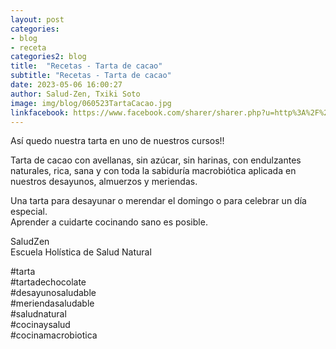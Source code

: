 ```yaml
---
layout: post
categories:
- blog
- receta
categories2: blog
title:  "Recetas - Tarta de cacao"
subtitle: "Recetas - Tarta de cacao"
date: 2023-05-06 16:00:27
author: Salud-Zen, Txiki Soto
image: img/blog/060523TartaCacao.jpg
linkfacebook: https://www.facebook.com/sharer/sharer.php?u=http%3A%2F%2Fwww.salud-zen.com%2Fblog%2F2023%2F05%2F06%2Freceta-tarta.html&amp;src=sdkpreparse
---
```

Así quedo nuestra tarta en uno de nuestros cursos!!   

Tarta de cacao con avellanas, sin azúcar, sin harinas, con endulzantes naturales, rica, sana y con toda la sabiduría macrobiótica aplicada en nuestros desayunos, almuerzos y meriendas.

Una tarta para desayunar o merendar el domingo o para celebrar un día especial.   
Aprender a cuidarte cocinando sano es posible.   

SaludZen  
Escuela Holística de Salud Natural

#tarta  
#tartadechocolate  
#desayunosaludable  
#meriendasaludable  
#saludnatural  
#cocinaysalud  
#cocinamacrobiotica  
